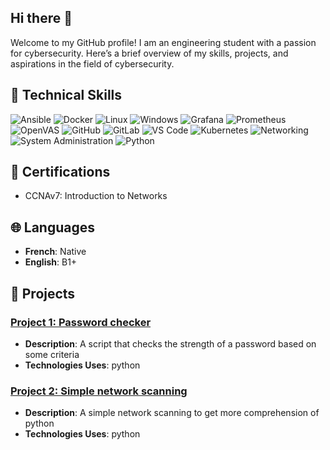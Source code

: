 ## Hi there 👋

Welcome to my GitHub profile! I am an engineering student with a passion for cybersecurity. Here’s a brief overview of my skills, projects, and aspirations in the field of cybersecurity.

## 🔧 Technical Skills
![Ansible](https://img.shields.io/badge/Ansible-EE0000?style=for-the-badge&logo=ansible&logoColor=white)
![Docker](https://img.shields.io/badge/Docker-2496ED?style=for-the-badge&logo=docker&logoColor=white)
![Linux](https://img.shields.io/badge/Linux-FCC624?style=for-the-badge&logo=linux&logoColor=white)
![Windows](https://img.shields.io/badge/Windows-0078D6?style=for-the-badge&logo=windows&logoColor=white)
![Grafana](https://img.shields.io/badge/Grafana-F46800?style=for-the-badge&logo=grafana&logoColor=white)
![Prometheus](https://img.shields.io/badge/Prometheus-E6522C?style=for-the-badge&logo=prometheus&logoColor=white)
![OpenVAS](https://img.shields.io/badge/OpenVAS-1FAA5F?style=for-the-badge&logo=openvas&logoColor=white)
![GitHub](https://img.shields.io/badge/GitHub-181717?style=for-the-badge&logo=github&logoColor=white)
![GitLab](https://img.shields.io/badge/GitLab-FC6D26?style=for-the-badge&logo=gitlab&logoColor=white)
![VS Code](https://img.shields.io/badge/VS_Code-007ACC?style=for-the-badge&logo=visual-studio-code&logoColor=white)
![Kubernetes](https://img.shields.io/badge/Kubernetes-326CE5?style=for-the-badge&logo=kubernetes&logoColor=white)
![Networking](https://img.shields.io/badge/Networking-0A66C2?style=for-the-badge&logo=cisco&logoColor=white)
![System Administration](https://img.shields.io/badge/System_Administration-4A90E2?style=for-the-badge&logo=server&logoColor=white)
![Python](https://img.shields.io/badge/Python-3776AB?style=for-the-badge&logo=python&logoColor=white)

## 📜 Certifications
- CCNAv7: Introduction to Networks

## 🌐 Languages
- **French**: Native
- **English**: B1+

## 📂 Projects 
### [Project 1: Password checker](https://github.com/Gemukii/pass-checker)
- **Description**: A script that checks the strength of a password based on some criteria
- **Technologies Uses**: python

### [Project 2: Simple network scanning](https://github.com/Gemukii/Net-Scan)
- **Description**: A simple network scanning to get more comprehension of python
- **Technologies Uses**: python
